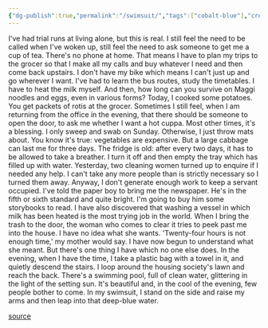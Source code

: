 ```yaml
---
{"dg-publish":true,"permalink":"/swimsuit/","tags":["cobalt-blue"],"created":"","updated":""}
---
```


I've had trial runs at living alone, but this is real. I still feel the need to be called when I've woken up, still feel the need to ask someone to get me a cup of tea. There's no phone at home. That means I have to plan my trips to the grocer so that I make all my calls and buy whatever I need and then come back upstairs. I don't have my bike which means I can't just up and go wherever I want. I've had to learn the bus routes, study the timetables. I have to heat the milk myself. And then, how long can you survive on Maggi noodles and eggs, even in various forms? Today, I cooked some potatoes. You get packets of rotis at the grocer. Sometimes I still feel, when I am returning from the office in the evening, that there should be someone to open the door, to ask me whether I want a hot cuppa. Most other times, it's a blessing. I only sweep and swab on Sunday. Otherwise, I just throw mats about. You know it's true: vegetables are expensive. But a large cabbage can last me for three days. The fridge is old: after every two days, it has to be allowed to take a breather. I turn it off and then empty the tray which has filled up with water. Yesterday, two cleaning women turned up to enquire if I needed any help. I can't take any more people than is strictly necessary so I turned them away. Anyway, I don't generate enough work to keep a servant occupied. I've told the paper boy to bring me the newspaper. He's in the fifth or sixth standard and quite bright. I'm going to buy him some storybooks to read. I have also discovered that washing a vessel in which milk has been heated is the most trying job in the world. When I bring the trash to the door, the woman who comes to clear it tries to peek past me into the house. I have no idea what she wants. 'Twenty-four hours is not enough time,' my mother would say. I have now begun to understand what she meant. But there's one thing I have which no one else does. In the evening, when I have the time, I take a plastic bag with a towel in it, and quietly descend the stairs. I loop around the housing society's lawn and reach the back. There's a swimming pool, full of clean water, glittering in the light of the setting sun. It's beautiful and, in the cool of the evening, few people bother to come. In my swimsuit, I stand on the side and raise my arms and then leap into that deep-blue water.

[source](https://www.goodreads.com/book/show/14760312-cobalt-blue)